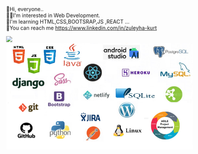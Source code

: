 👋Hi, everyone.. <br>
💁‍♀️I'm interested in Web Development. <br>
🎈I'm learning HTML,CSS,BOOTSRAP,JS ,REACT ... <br>
🎨You can reach me https://www.linkedin.com/in/zuleyha-kurt


 <img src="https://github-readme-stats.vercel.app/api?username=ZuleyhaKurt&&show_icons=true&title_color=ffffff&icon_color=bb2acf&text_color=daf7dc&bg_color=151515">

<img src="https://raw.githubusercontent.com/Ismail-Aslan/Ismail-Aslan/main/ss.png">